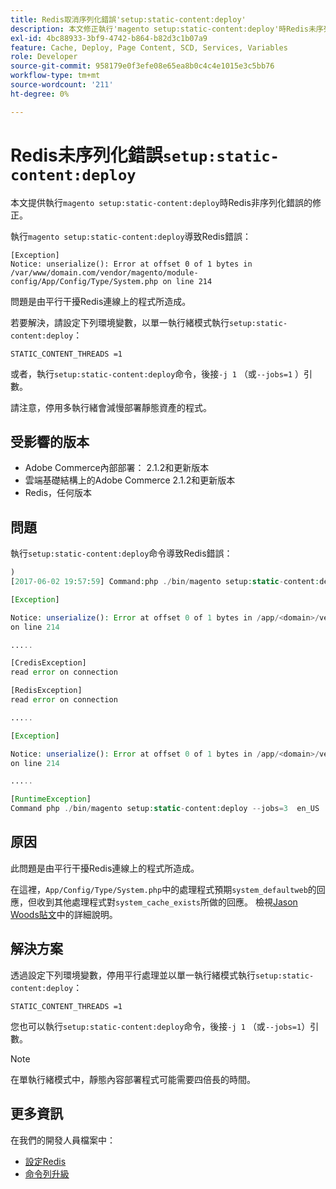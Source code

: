 ```yaml
---
title: Redis取消序列化錯誤'setup:static-content:deploy'
description: 本文修正執行'magento setup:static-content:deploy'時Redis未序列化錯誤。
exl-id: 4bc88933-3bf9-4742-b864-b82d3c1b07a9
feature: Cache, Deploy, Page Content, SCD, Services, Variables
role: Developer
source-git-commit: 958179e0f3efe08e65ea8b0c4c4e1015e3c5bb76
workflow-type: tm+mt
source-wordcount: '211'
ht-degree: 0%

---
```


# Redis未序列化錯誤`setup:static-content:deploy`

本文提供執行`magento setup:static-content:deploy`時Redis非序列化錯誤的修正。

執行`magento setup:static-content:deploy`導致Redis錯誤：

```
[Exception]
Notice: unserialize(): Error at offset 0 of 1 bytes in
/var/www/domain.com/vendor/magento/module-config/App/Config/Type/System.php on line 214
```

問題是由平行干擾Redis連線上的程式所造成。

若要解決，請設定下列環境變數，以單一執行緒模式執行`setup:static-content:deploy`：

```
STATIC_CONTENT_THREADS =1
```

或者，執行`setup:static-content:deploy`命令，後接`-j 1` （或`--jobs=1` ）引數。

請注意，停用多執行緒會減慢部署靜態資產的程式。

## 受影響的版本

* Adobe Commerce內部部署： 2.1.2和更新版本
* 雲端基礎結構上的Adobe Commerce 2.1.2和更新版本
* Redis，任何版本

## 問題

執行`setup:static-content:deploy`命令導致Redis錯誤：

```php
)
[2017-06-02 19:57:59] Command:php ./bin/magento setup:static-content:deploy --jobs=3  en_US

[Exception]

Notice: unserialize(): Error at offset 0 of 1 bytes in /app/<domain>/vendor/magento/module-config/App/Config/Type/System.php
on line 214

.....

[CredisException]
read error on connection

[RedisException]
read error on connection

.....

[Exception]

Notice: unserialize(): Error at offset 0 of 1 bytes in /app/<domain>/vendor/magento/module-config/App/Config/Type/System.php
on line 214

.....

[RuntimeException]
Command php ./bin/magento setup:static-content:deploy --jobs=3  en_US  returned code 3
```

## 原因

此問題是由平行干擾Redis連線上的程式所造成。

在這裡，`App/Config/Type/System.php`中的處理程式預期`system_defaultweb`的回應，但收到其他處理程式對`system_cache_exists`所做的回應。 檢視[Jason Woods貼文](https://github.com/magento/magento2/issues/9287#issuecomment-302362283)中的詳細說明。

## 解決方案

透過設定下列環境變數，停用平行處理並以單一執行緒模式執行`setup:static-content:deploy`：

```
STATIC_CONTENT_THREADS =1
```

您也可以執行`setup:static-content:deploy`命令，後接`-j 1` （或`--jobs=1`）引數。

>[!NOTE]
>
>在單執行緒模式中，靜態內容部署程式可能需要四倍長的時間。

## 更多資訊

在我們的開發人員檔案中：

* [設定Redis](https://experienceleague.adobe.com/docs/commerce-operations/configuration-guide/cache/redis/config-redis.html)
* [命令列升級](https://experienceleague.adobe.com/docs/commerce-operations/upgrade-guide/implementation/perform-upgrade.html)
